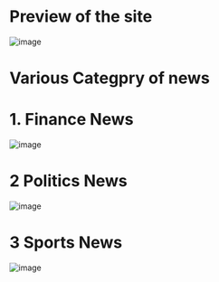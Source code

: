 # Preview of the site
![image](https://github.com/Sarojkumar9999/News_Site/assets/139062383/010bca2f-1733-4610-aa27-d1c2d3453d7d)

# Various Categpry of news
# 1. Finance News
![image](https://github.com/Sarojkumar9999/News_Site/assets/139062383/28f494e5-3930-4513-b6e9-c0044a5d1fc4)

# 2 Politics News
![image](https://github.com/Sarojkumar9999/News_Site/assets/139062383/5372f85e-e9b0-44e5-943e-cfe6c1405c88)

# 3 Sports News
![image](https://github.com/Sarojkumar9999/News_Site/assets/139062383/9f441918-d439-44ab-8e1e-2f226509740a)
